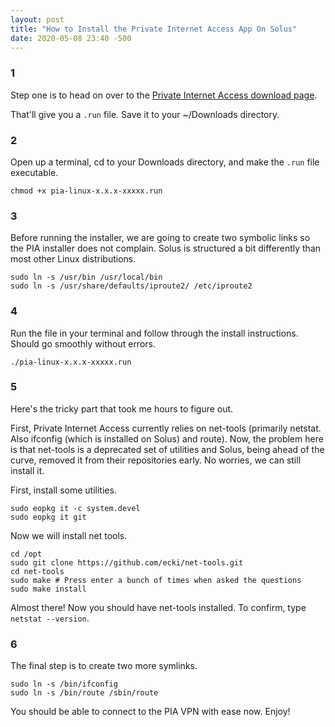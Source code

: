 ```yaml
---
layout: post
title: "How to Install the Private Internet Access App On Solus"
date: 2020-05-08 23:40 -500
---
```


### 1

Step one is to head on over to the [Private Internet Access download page](https://www.privateinternetaccess.com/pages/download).

That'll give you a `.run` file. Save it to your ~/Downloads directory.

### 2

Open up a terminal, cd to your Downloads directory, and make the `.run` file executable.

```
chmod +x pia-linux-x.x.x-xxxxx.run
```

### 3

Before running the installer, we are going to create two symbolic links so the PIA installer does not complain. Solus is structured a bit differently than most other Linux distributions.

```
sudo ln -s /usr/bin /usr/local/bin 
sudo ln -s /usr/share/defaults/iproute2/ /etc/iproute2
```

### 4

Run the file in your terminal and follow through the install instructions. Should go smoothly without errors.

```
./pia-linux-x.x.x-xxxxx.run
```

### 5

Here's the tricky part that took me hours to figure out.

First, Private Internet Access currently relies on net-tools (primarily netstat. Also ifconfig (which is installed on Solus) and route). Now, the problem here is that net-tools is a deprecated set of utilities and Solus, being ahead of the curve, removed it from their repositories early. No worries, we can still install it.

First, install some utilities.

```
sudo eopkg it -c system.devel
sudo eopkg it git
```

Now we will install net tools.

```
cd /opt
sudo git clone https://github.com/ecki/net-tools.git
cd net-tools
sudo make # Press enter a bunch of times when asked the questions
sudo make install
```

Almost there! Now you should have net-tools installed. To confirm, type `netstat --version`.

### 6

The final step is to create two more symlinks.

```
sudo ln -s /bin/ifconfig
sudo ln -s /bin/route /sbin/route
```

You should be able to connect to the PIA VPN with ease now. Enjoy!
